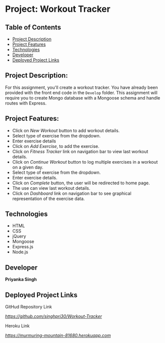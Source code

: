 # Project: Workout Tracker
## Table of Contents
* [Project Description](#project-description)
* [Project Features](#project-features)
* [Technologies](#technologies)
* [Developer](#developer)
* [Deployed Project Links](#deployed-project-links)

## Project Description: 
For this assignment, you'll create a workout tracker. You have already been provided with the front end code in the `Develop` folder. This assignment will require you to create Mongo database with a Mongoose schema and handle routes with Express.


## Project Features:

* Click on *New Workout* button to add workout details.
* Select type of exercise from the dropdown.
* Enter exercise details
* Click on *Add Exercise*, to add the exercise.
* Click on *Fitness Tracker* link on navigation bar to view last workout details.
* Click on *Continue Workout* button to log multiple exercises in a workout on a given day.
* Select type of exercise from the dropdown.
* Enter exercise details.
* Click on *Complete* button, the user will be redirected to home page.
* The use can view last workout details.
* Click on *Dashboard* link on navigation bar to see graphical representation of the exercise data.


## Technologies
* HTML
* CSS
* jQuery
* Mongoose
* Express.js
* Node.js


## Developer

**Priyanka Singh**

## Deployed Project Links

GitHud Repository Link

*https://github.com/singhpri30/Workout-Tracker*

Heroku Link

*https://murmuring-mountain-81680.herokuapp.com*